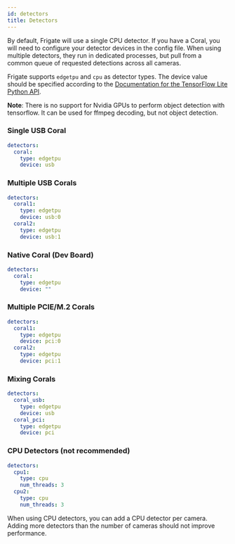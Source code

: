 ```yaml
---
id: detectors
title: Detectors
---
```


By default, Frigate will use a single CPU detector. If you have a Coral, you will need to configure your detector devices in the config file. When using multiple detectors, they run in dedicated processes, but pull from a common queue of requested detections across all cameras.

Frigate supports `edgetpu` and `cpu` as detector types. The device value should be specified according to the [Documentation for the TensorFlow Lite Python API](https://coral.ai/docs/edgetpu/multiple-edgetpu/#using-the-tensorflow-lite-python-api).

**Note**: There is no support for Nvidia GPUs to perform object detection with tensorflow. It can be used for ffmpeg decoding, but not object detection.

### Single USB Coral

```yaml
detectors:
  coral:
    type: edgetpu
    device: usb
```

### Multiple USB Corals

```yaml
detectors:
  coral1:
    type: edgetpu
    device: usb:0
  coral2:
    type: edgetpu
    device: usb:1
```

### Native Coral (Dev Board)

```yaml
detectors:
  coral:
    type: edgetpu
    device: ""
```

### Multiple PCIE/M.2 Corals

```yaml
detectors:
  coral1:
    type: edgetpu
    device: pci:0
  coral2:
    type: edgetpu
    device: pci:1
```

### Mixing Corals

```yaml
detectors:
  coral_usb:
    type: edgetpu
    device: usb
  coral_pci:
    type: edgetpu
    device: pci
```

### CPU Detectors (not recommended)

```yaml
detectors:
  cpu1:
    type: cpu
    num_threads: 3
  cpu2:
    type: cpu
    num_threads: 3
```

When using CPU detectors, you can add a CPU detector per camera. Adding more detectors than the number of cameras should not improve performance.
